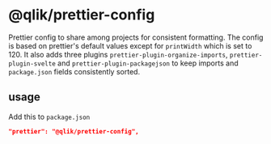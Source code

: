 # @qlik/prettier-config

Prettier config to share among projects for consistent formatting. The config is based on prettier's default values except for `printWidth` which is set to 120. It also adds three plugins `prettier-plugin-organize-imports`, `prettier-plugin-svelte` and `prettier-plugin-packagejson` to keep imports and `package.json` fields consistently sorted.

## usage

Add this to `package.json`

```json
"prettier": "@qlik/prettier-config",
```
